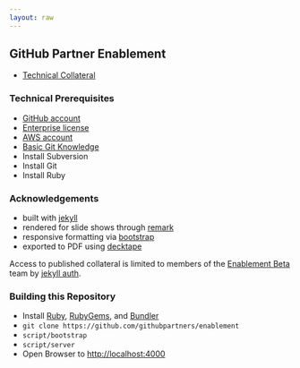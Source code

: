 ```yaml
---
layout: raw
---
```


## GitHub Partner Enablement
- [Technical Collateral](https://github-partner-enablement.herokuapp.com/)

### Technical Prerequisites
- [GitHub account](https://github.com/join)
- [Enterprise license](https://enterprise.github.com/login)
- [AWS account](https://aws.amazon.com/)
- [Basic Git Knowledge](https://try.github.io/levels/1/challenges/1)
- Install Subversion
- Install Git
- Install Ruby

### Acknowledgements
- built with [jekyll](https://jekyllrb.com/)
- rendered for slide shows through [remark](http://remarkjs.com/)
- responsive formatting via [bootstrap](http://v4-alpha.getbootstrap.com/)  
- exported to PDF using [decktape](https://github.com/astefanutti/decktape)  

Access to published collateral is limited to members of the [Enablement Beta](https://github.com/orgs/githubpartners/teams/enablement-beta) team by [jekyll auth](https://github.com/benbalter/jekyll-auth).

### Building this Repository
- Install [Ruby](https://github.com/rbenv/rbenv), [RubyGems](https://github.com/rubygems/rubygems), and [Bundler](https://github.com/bundler/bundler)
- `git clone https://github.com/githubpartners/enablement`
- `script/bootstrap`
- `script/server`
- Open Browser to [http://localhost:4000](http://localhost:4000)
